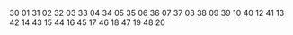 30 01
31 02
32 03
33 04
34 05
35 06
36 07
37 08
38 09
39 10
40 12
41 13
42 14
43 15
44 16
45 17
46 18
47 19
48 20
